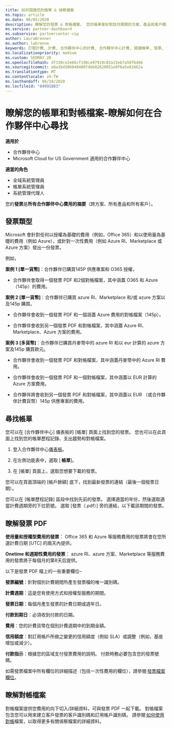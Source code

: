 ```yaml
---
title: 如何閱讀您的帳單 & 偵察檔案
ms.topic: article
ms.date: 06/05/2020
description: 瞭解您的發票 & 對帳檔案。 您的帳單會針對該月期間的方案、產品和客戶顯示合作夥伴中心的費用。
ms.service: partner-dashboard
ms.subservice: partnercenter-csp
author: LauraBrenner
ms.author: labrenne
keywords: 訂閱計費, 計費, 合作夥伴中心的計費, 合作夥伴中心計費, 閱讀帳單, 發票, 合作夥伴中心發票, CSP 發票, 我的帳單在哪裡？
ms.localizationpriority: medium
ms.custom: SEOMAY.20
ms.openlocfilehash: df330ce2e66cf198ce97919c02a15eb7a50f6486
ms.sourcegitcommit: e0a1b4506840486f4bb82620051e0f6a5e81662a
ms.translationtype: MT
ms.contentlocale: zh-TW
ms.lasthandoff: 06/18/2020
ms.locfileid: "84991883"
---
```

# <a name="understand-your-bill-and-reconciliation-file---learn-how-to-find-them-in-partner-center"></a>瞭解您的帳單和對帳檔案-瞭解如何在合作夥伴中心尋找

**適用於**

- 合作夥伴中心
- Microsoft Cloud for US Government 適用的合作夥伴中心

**適當的角色**

- 全域系統管理員
- 帳單系統管理員
- 系統管理代理人


您的**發票**是**所有合作夥伴中心費用的摘要**（跨方案、所有產品和所有客戶）。 

## <a name="invoice-types"></a>發票類型

Microsoft 會針對任何以授權為基礎的費用（例如，Office 365）和以使用量為基礎的費用（例如 Azure），或針對一次性費用（例如 Azure RI、Marketplace 或 Azure 方案）發出一份發票。

例如，  

**案例 1 [單一貨幣]**：合作夥伴已購買145P 供應專案和 O365 授權，  

- 合作夥伴會取得一個發票 PDF 和2個對帳檔案，其中涵蓋 O365 和 Azure （145p）的費用。  

**案例 2 [單一貨幣]**：合作夥伴已購買 azure RI、Marketplace 和/或 azure 方案以及145p 購買。

- 合作夥伴會收到一個發票 PDF 和一個涵蓋 Azure 費用的對帳檔案（145p）。 

- 合作夥伴會收到另一個發票 PDF 和對帳檔案，其中涵蓋 Azure RI、Marketplace、Azure 方案的費用。 

**案例 3 [多貨幣]**：合作夥伴已購買丹麥幣中的 azure RI 和以 eur 計算的 azure 方案及145p 購買歐元。

- 合作夥伴會收到一個發票 PDF 和對帳檔案，其中涵蓋丹麥幣中的 Azure RI 費用。 

- 合作夥伴會收到一個發票 PDF 和一個對帳檔案，其中涵蓋以 EUR 計算的 Azure 方案費用。 

- 合作夥伴將會收到另一個發票 PDF 和對帳檔案，其中涵蓋以 EUR （或合作夥伴計費貨幣）145p 供應專案的費用。 

## <a name="find-your-bill"></a>尋找帳單 

您可以在 [合作夥伴中心] 儀表板的 [帳單] 頁面上找到您的發票。 您也可以在此頁面上找到您的帳單歷程記錄、支出趨勢和對帳檔案。 

1. 登入合作夥伴中心[儀表板](https://partner.microsoft.com/dashboard/home)。 

2. 在左側功能表中，選取 [ **帳單**]。 

3. 在 [帳單] 頁面上，選取您想要下載的發票。 

您可以在頁面頂端的 [帳戶餘額] 底下，找到最新發票的連結（最後一個發票日期）。 

您可以在 [帳單歷程記錄] 區段中找到先前的發票。 選擇適當的年份，然後選取適當計費週期旁的下拉箭號。 選取 [發票（.pdf）] 旁的連結，以下載該期間的發票。 

## <a name="understanding-invoice-pdf"></a>瞭解發票 PDF 

**使用量和授權型費用的發票**： Office 365 和 Azure 等服務費用的發票將會在您所選計費日期 [UTC] 的兩天內提供。  

**Onetime 和週期性費用的發票**： azure RI、azure 方案、Marketplace 等服務費用的發票將于每個月的第8天后提供。  

以下是發票 PDF 檔上的一些重要欄位–

**發票編號**：針對個別計費期間所產生發票檔的唯一識別碼。 

**計費週期**：這是您有使用方式和授權型服務的期間。 

**發票日期**：每個月產生發票的計費日期或週年日。 

**付款到期日**：必須收到付款的日期。 

**費用**：您的計費貨幣在個別計費週期中的到期金額。 

**信用額度**：對訂用帳戶所做之變更的信用額度（例如 SLA）或調整（例如，基座增加或減少）。 

**付款指示**：根據您的區域支付發票費用的說明。 付款時務必要包含您的發票號碼。 

如需發票檔案中所有欄位的詳細描述（包括一次性費用的欄位），請參閱 [發票檔案欄位](invoice-file.md)。 

## <a name="understand-reconciliation-files"></a>瞭解對帳檔案

 對帳檔案提供您費用的向下切入/詳細資料，可與發票 PDF 一起下載。 對帳檔案包含您可以用來建立客戶發票的客戶識別碼和訂用帳戶識別碼。 請參閱 [如何使用對帳](use-the-reconciliation-files.md)檔案，以取得更多有關偵察檔案的詳細資料。 
